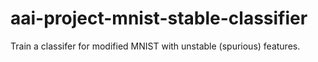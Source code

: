 # aai-project-mnist-stable-classifier
Train a classifer for modified MNIST with unstable (spurious) features.
